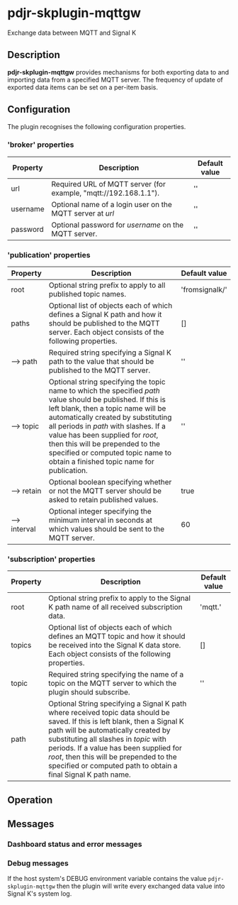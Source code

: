 # pdjr-skplugin-mqttgw
Exchange data between MQTT and Signal K

## Description
**pdjr-skplugin-mqttgw** provides mechanisms for both exporting
data to and importing data from a specified  MQTT server.
The frequency of update of exported data items can be set on a
per-item basis.

## Configuration

The plugin recognises the following configuration properties.

### 'broker' properties

Property      | Description | Default value
------------- | --- | ---
url           | Required URL of MQTT server (for example, "mqtt://192.168.1.1"). | ''
username      | Optional name of a login user on the MQTT server at *url* | ''
password      | Optional password for *username* on the MQTT server. | ''

### 'publication' properties

Property      | Description | Default value
------------- | --- | ---
root          | Optional string prefix to apply to all published topic names. | 'fromsignalk/'
paths         | Optional list of objects each of which defines a Signal K path and how it should be published to the MQTT server. Each object consists of the following properties.  | []
--> path          | Required string specifying a Signal K path to the value that should be published to the MQTT server. | ''
--> topic         | Optional string specifying the topic name to which the specified *path* value should be published. If this is left blank, then a topic name will be automatically created by substituting all periods in *path* with slashes. If a value has been supplied for *root*, then this will be prepended to the specified or computed topic name to obtain a finished topic name for publication. | ''
--> retain        | Optional boolean specifying whether or not the MQTT server should be asked to retain published values. | true
--> interval      | Optional integer specifying the minimum interval in seconds at which values should be sent to the MQTT server. | 60

### 'subscription' properties

Property      | Description | Default value
------------- | --- | ---
root          | Optional string prefix to apply to the Signal K path name of all received subscription data. | 'mqtt.'
topics        | Optional list of objects each of which defines an MQTT topic and how it should be received into the Signal K data store. Each object consists of the following properties. | []
topic         | Required string specifying the name of a topic on the MQTT server to which the plugin should subscribe. | ''
path          | Optional String specifying a Signal K path where received topic data should be saved. If this is left blank, then a Signal K path will be automatically created by substituting all slashes in *topic* with periods. If a value has been supplied for *root*, then this will be prepended to the specified or computed path to obtain a final Signal K path name.

## Operation

## Messages

### Dashboard status and error messages

### Debug messages

If the host system's DEBUG environment variable contains the value
```pdjr-skplugin-mqttgw``` then the plugin will write every
exchanged data value into Signal K's system log.
